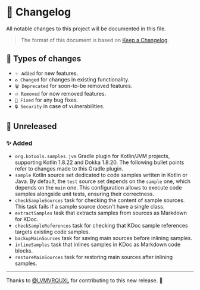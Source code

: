 # 🔄 Changelog

All notable changes to this project will be documented in this file.

> The format of this document is based on
> [Keep a Changelog](https://keepachangelog.com/en/1.1.0).

## 🤔 Types of changes

- `✨ Added` for new features.
- `♻️ Changed` for changes in existing functionality.
- `🗑️ Deprecated` for soon-to-be removed features.
- `🔥 Removed` for now removed features.
- `🐛 Fixed` for any bug fixes.
- `🔒 Security` in case of vulnerabilities.

## 🚧 Unreleased

### ✨ Added

- `org.kotools.samples.jvm` Gradle plugin for Kotlin/JVM projects, supporting
  Kotlin 1.8.22 and Dokka 1.8.20. The following bullet points refer to changes
  made to this Gradle plugin.
- `sample` Kotlin source set dedicated to code samples written in Kotlin or
  Java. By default, the `test` source set depends on the `sample` one, which
  depends on the `main` one. This configuration allows to execute code samples
  alongside unit tests, ensuring their correctness.
- `checkSampleSources` task for checking the content of sample sources. This
  task fails if a sample source doesn't have a single class.
- `extractSamples` task that extracts samples from sources as Markdown for KDoc.
- `checkSampleReferences` task for checking that KDoc sample references targets
  existing code samples.
- `backupMainSources` task for saving main sources before inlining samples.
- `inlineSamples` task that inlines samples in KDoc as Markdown code blocks.
- `restoreMainSources` task for restoring main sources after inlining samples.

---

Thanks to [@LVMVRQUXL] for contributing to this new release. 🙏

[@LVMVRQUXL]: https://github.com/LVMVRQUXL

